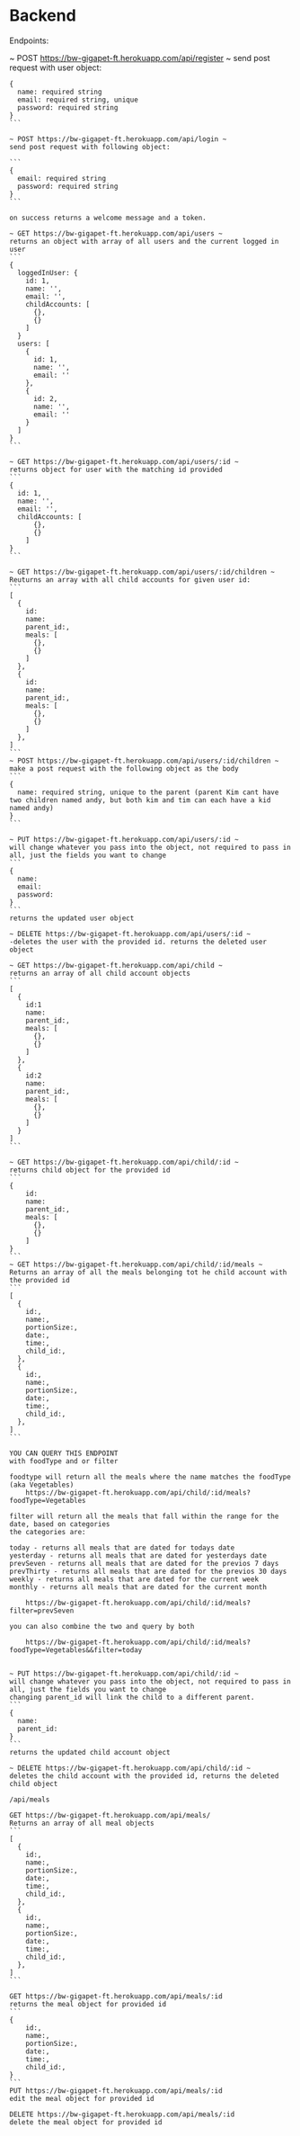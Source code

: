 # Backend

Endpoints:

~ POST https://bw-gigapet-ft.herokuapp.com/api/register ~
send post request with user object:
````
{
  name: required string
  email: required string, unique
  password: required string
}
```

~ POST https://bw-gigapet-ft.herokuapp.com/api/login ~
send post request with following object:

```
{
  email: required string
  password: required string
}
```

on success returns a welcome message and a token.

~ GET https://bw-gigapet-ft.herokuapp.com/api/users ~
returns an object with array of all users and the current logged in user
```
{
  loggedInUser: {
    id: 1,
    name: '',
    email: '',
    childAccounts: [
      {},
      {}
    ]
  }
  users: [
    {
      id: 1,
      name: '',
      email: ''
    },
    {
      id: 2,
      name: '',
      email: ''
    }
  ]
}
```

~ GET https://bw-gigapet-ft.herokuapp.com/api/users/:id ~
returns object for user with the matching id provided
```
{
  id: 1,
  name: '',
  email: '',
  childAccounts: [
      {},
      {}
    ]
}
```

~ GET https://bw-gigapet-ft.herokuapp.com/api/users/:id/children ~
Reuturns an array with all child accounts for given user id:
```
[
  {
    id:
    name:
    parent_id:,
    meals: [
      {},
      {}
    ]
  },
  {
    id:
    name:
    parent_id:,
    meals: [
      {},
      {}
    ]
  },
]
```
~ POST https://bw-gigapet-ft.herokuapp.com/api/users/:id/children ~
make a post request with the following object as the body
```
{
  name: required string, unique to the parent (parent Kim cant have two children named andy, but both kim and tim can each have a kid named andy)
}
```

~ PUT https://bw-gigapet-ft.herokuapp.com/api/users/:id ~
will change whatever you pass into the object, not required to pass in all, just the fields you want to change
```
{
  name:
  email:
  password:
}
```
returns the updated user object

~ DELETE https://bw-gigapet-ft.herokuapp.com/api/users/:id ~
-deletes the user with the provided id. returns the deleted user object

~ GET https://bw-gigapet-ft.herokuapp.com/api/child ~
returns an array of all child account objects
```
[
  {
    id:1
    name:
    parent_id:,
    meals: [
      {},
      {}
    ]
  },
  {
    id:2
    name:
    parent_id:,
    meals: [
      {},
      {}
    ]
  }
]
```

~ GET https://bw-gigapet-ft.herokuapp.com/api/child/:id ~
returns child object for the provided id
```
{
    id:
    name:
    parent_id:,
    meals: [
      {},
      {}
    ]
}
```
~ GET https://bw-gigapet-ft.herokuapp.com/api/child/:id/meals ~
Returns an array of all the meals belonging tot he child account with the provided id
```
[
  {
    id:,
    name:,
    portionSize:,
    date:,
    time:,
    child_id:,
  },
  {
    id:,
    name:,
    portionSize:,
    date:,
    time:,
    child_id:,
  },
]
```

YOU CAN QUERY THIS ENDPOINT
with foodType and or filter

foodtype will return all the meals where the name matches the foodType (aka Vegetables)
    https://bw-gigapet-ft.herokuapp.com/api/child/:id/meals?foodType=Vegetables

filter will return all the meals that fall within the range for the date, based on categories
the categories are:

today - returns all meals that are dated for todays date
yesterday - returns all meals that are dated for yesterdays date
prevSeven - returns all meals that are dated for the previos 7 days
prevThirty - returns all meals that are dated for the previos 30 days
weekly - returns all meals that are dated for the current week
monthly - returns all meals that are dated for the current month

    https://bw-gigapet-ft.herokuapp.com/api/child/:id/meals?filter=prevSeven

you can also combine the two and query by both

    https://bw-gigapet-ft.herokuapp.com/api/child/:id/meals?foodType=Vegetables&&filter=today


~ PUT https://bw-gigapet-ft.herokuapp.com/api/child/:id ~
will change whatever you pass into the object, not required to pass in all, just the fields you want to change
changing parent_id will link the child to a different parent.
```
{
  name:
  parent_id:
}
```
returns the updated child account object

~ DELETE https://bw-gigapet-ft.herokuapp.com/api/child/:id ~
deletes the child account with the provided id, returns the deleted child object

/api/meals

GET https://bw-gigapet-ft.herokuapp.com/api/meals/
Returns an array of all meal objects
```
[
  {
    id:,
    name:,
    portionSize:,
    date:,
    time:,
    child_id:,
  },
  {
    id:,
    name:,
    portionSize:,
    date:,
    time:,
    child_id:,
  },
]
```

GET https://bw-gigapet-ft.herokuapp.com/api/meals/:id
returns the meal object for provided id
```
{
    id:,
    name:,
    portionSize:,
    date:,
    time:,
    child_id:,
}
```
PUT https://bw-gigapet-ft.herokuapp.com/api/meals/:id
edit the meal object for provided id

DELETE https://bw-gigapet-ft.herokuapp.com/api/meals/:id
delete the meal object for provided id